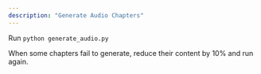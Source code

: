```yaml
---
description: "Generate Audio Chapters"
---
```


Run `python generate_audio.py`

When some chapters fail to generate, reduce their content by 10% and run again.

